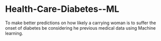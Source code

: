 # Health-Care-Diabetes--ML

To make better predictions on how likely a carrying woman is to suffer the onset of diabetes be considering he previous medical data using Machine learning.
